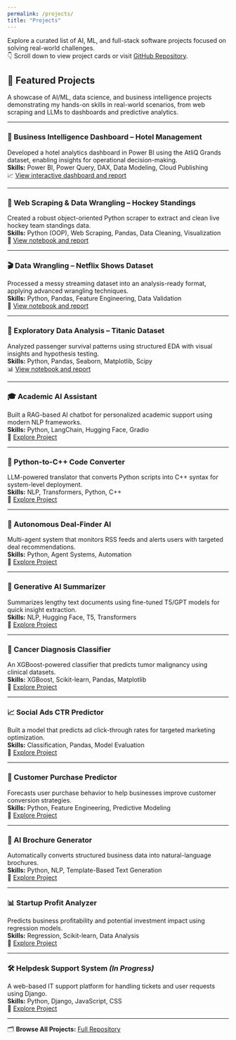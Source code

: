 ```yaml
---
permalink: /projects/
title: "Projects"
---
```


Explore a curated list of AI, ML, and full-stack software projects focused on solving real-world challenges.  
👇 Scroll down to view project cards or visit [GitHub Repository](https://github.com/Amidu-Dabor/ProjectsEnv).

<!-- {% include projects-gallery.html %} -->

## 🚀 Featured Projects

A showcase of AI/ML, data science, and business intelligence projects demonstrating my hands-on skills in real-world scenarios, from web scraping and LLMs to dashboards and predictive analytics.

---

### 🏨 Business Intelligence Dashboard – Hotel Management  
Developed a hotel analytics dashboard in Power BI using the AtliQ Grands dataset, enabling insights for operational decision-making.  
**Skills:** Power BI, Power Query, DAX, Data Modeling, Cloud Publishing  
📈 [View interactive dashboard and report](https://drive.google.com/drive/folders/1hHDVxkekHwxD8V3CzFAZRS4zcltBSxjT?usp=sharing)

---

### 🏒 Web Scraping & Data Wrangling – Hockey Standings  
Created a robust object-oriented Python scraper to extract and clean live hockey team standings data.  
**Skills:** Python (OOP), Web Scraping, Pandas, Data Cleaning, Visualization  
📌 [View notebook and report](https://drive.google.com/drive/folders/1gOgeTRBqw-GRy1PXRHfDEw5tAt4w-gcc?usp=sharing)

---

### 🎬 Data Wrangling – Netflix Shows Dataset  
Processed a messy streaming dataset into an analysis-ready format, applying advanced wrangling techniques.  
**Skills:** Python, Pandas, Feature Engineering, Data Validation  
📌 [View notebook and report](https://drive.google.com/drive/folders/1PaTZHMtba4fgNnvVkWaKeNgUc-qVF336?usp=sharing)

---

### 🚢 Exploratory Data Analysis – Titanic Dataset  
Analyzed passenger survival patterns using structured EDA with visual insights and hypothesis testing.  
**Skills:** Python, Pandas, Seaborn, Matplotlib, Scipy  
📊 [View notebook and report](https://drive.google.com/drive/folders/1I6mFIYw9gnSN-ygAcB_nFf58WpaiW1Ls?usp=sharing)

---

### 🎓 Academic AI Assistant  
Built a RAG-based AI chatbot for personalized academic support using modern NLP frameworks.  
**Skills:** Python, LangChain, Hugging Face, Gradio  
🔗 [Explore Project](https://github.com/Amidu-Dabor/ProjectsEnv/tree/main/AcademicAI_Assistant)

---

### 🔄 Python-to-C++ Code Converter  
LLM-powered translator that converts Python scripts into C++ syntax for system-level deployment.  
**Skills:** NLP, Transformers, Python, C++  
🔗 [Explore Project](https://github.com/Amidu-Dabor/ProjectsEnv/tree/main/Python2Cpp_LLM)

---

### 🤖 Autonomous Deal-Finder AI  
Multi-agent system that monitors RSS feeds and alerts users with targeted deal recommendations.  
**Skills:** Python, Agent Systems, Automation  
🔗 [Explore Project](https://github.com/Amidu-Dabor/ProjectsEnv/tree/main/DealFinderAI)

---

### 📝 Generative AI Summarizer  
Summarizes lengthy text documents using fine-tuned T5/GPT models for quick insight extraction.  
**Skills:** NLP, Hugging Face, T5, Transformers  
🔗 [Explore Project](https://github.com/Amidu-Dabor/ProjectsEnv/tree/main/GenAI_Summarizer)

---

### 🧬 Cancer Diagnosis Classifier  
An XGBoost-powered classifier that predicts tumor malignancy using clinical datasets.  
**Skills:** XGBoost, Scikit-learn, Pandas, Matplotlib  
🔗 [Explore Project](https://github.com/Amidu-Dabor/ProjectsEnv/tree/main/CancerDiagnosis_XGBoost)

---

### 📈 Social Ads CTR Predictor  
Built a model that predicts ad click-through rates for targeted marketing optimization.  
**Skills:** Classification, Pandas, Model Evaluation  
🔗 [Explore Project](https://github.com/Amidu-Dabor/ProjectsEnv/tree/main/CTR_Predictor)

---

### 🛒 Customer Purchase Predictor  
Forecasts user purchase behavior to help businesses improve customer conversion strategies.  
**Skills:** Python, Feature Engineering, Predictive Modeling  
🔗 [Explore Project](https://github.com/Amidu-Dabor/ProjectsEnv/tree/main/CustomerPurchase_Predictor)

---

### 🧾 AI Brochure Generator  
Automatically converts structured business data into natural-language brochures.  
**Skills:** Python, NLP, Template-Based Text Generation  
🔗 [Explore Project](https://github.com/Amidu-Dabor/ProjectsEnv/tree/main/AIBrochureGenerator)

---

### 📊 Startup Profit Analyzer  
Predicts business profitability and potential investment impact using regression models.  
**Skills:** Regression, Scikit-learn, Data Analysis  
🔗 [Explore Project](https://github.com/Amidu-Dabor/ProjectsEnv/tree/main/StartupProfitAnalyzer)

---

### 🛠 Helpdesk Support System *(In Progress)*  
A web-based IT support platform for handling tickets and user requests using Django.  
**Skills:** Python, Django, JavaScript, CSS  
🔗 [Explore Project](https://github.com/Amidu-Dabor/ProjectsEnv/tree/main/HelpDeskSupportSystem)

---

🗂 **Browse All Projects:** [Full Repository](https://github.com/Amidu-Dabor/ProjectsEnv.git)
